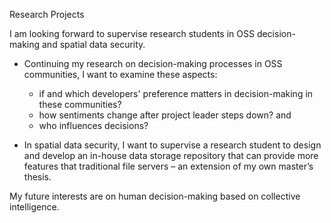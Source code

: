 Research Projects

I am looking forward to supervise research students in OSS decision-making and spatial data security.  
- Continuing my research on decision-making processes in OSS communities, I want to examine these aspects: 
   - if and which developers' preference matters in decision-making in these communities? 
   - how sentiments change after project leader steps down? and 
   - who influences decisions? 

- In spatial data security, I want to supervise a research student to design and develop an in-house data storage repository that can provide more features that traditional file servers – an extension of my own master’s thesis. 

My future interests are on human decision-making based on collective intelligence.
